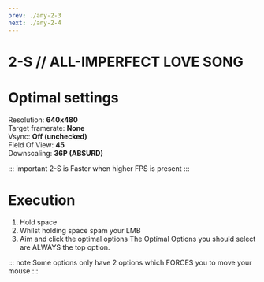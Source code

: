 ```yaml
---
prev: ./any-2-3
next: ./any-2-4
---
```


# 2-S // ALL-IMPERFECT LOVE SONG

# Optimal settings

Resolution: **640x480** <br />
Target framerate: **None** <br />
Vsync: **Off (unchecked)** <br />
Field Of View: **45** <br />
Downscaling: **36P (ABSURD)**

::: important
2-S is Faster when higher FPS is present
:::

# Execution

1. Hold space
2. Whilst holding space spam your LMB
3. Aim and click the optimal options
The Optimal Options you should select are ALWAYS the top option.

::: note
Some options only have 2 options which FORCES you to move your mouse
:::